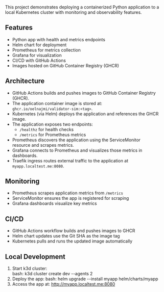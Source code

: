 This project demonstrates deploying a containerized Python application to a local Kubernetes cluster with monitoring and observability features.  

## Features

- Python app with health and metrics endpoints
- Helm chart for deployment
- Prometheus for metrics collection
- Grafana for visualization
- CI/CD with GitHub Actions
- Images hosted on GitHub Container Registry (GHCR)

## Architecture

- GitHub Actions builds and pushes images to GitHub Container Registry (GHCR).  
- The application container image is stored at: `ghcr.io/oelnajmi/validator-sim:<tag>`.  
- Kubernetes (via Helm) deploys the application and references the GHCR image.  
- The application exposes two endpoints:
  - `/healthz` for health checks
  - `/metrics` for Prometheus metrics
- Prometheus discovers the application using the ServiceMonitor resource and scrapes metrics.  
- Grafana connects to Prometheus and visualizes those metrics in dashboards.  
- Traefik ingress routes external traffic to the application at `myapp.localtest.me:8080`.

## Monitoring

- Prometheus scrapes application metrics from `/metrics`
- ServiceMonitor ensures the app is registered for scraping
- Grafana dashboards visualize key metrics

## CI/CD

- GitHub Actions workflow builds and pushes images to GHCR
- Helm chart updates use the Git SHA as the image tag
- Kubernetes pulls and runs the updated image automatically

## Local Development

1. Start k3d cluster:  
   bash: k3d cluster create dev --agents 2
2. Deploy the app:
   bash: helm upgrade --install myapp helm/charts/myapp
3. Access the app at: http://myapp.localtest.me:8080


